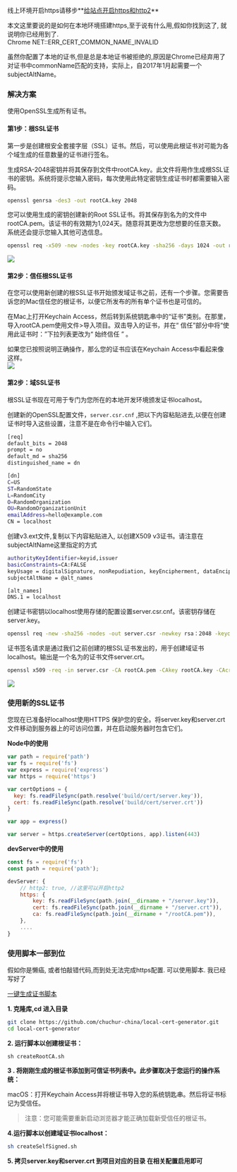 线上环境开启https请移步**[给站点开启https和http2](https://www.chuchur.com/article/web-https-http2)**   

本文这里要说的是如何在本地环境搭建https,至于说有什么用,假如你找到这了, 就说明你已经用到了.   
Chrome NET::ERR_CERT_COMMON_NAME_INVALID

虽然你配置了本地的证书,但是总是本地证书被拒绝的,原因是Chrome已经弃用了对证书中commonName匹配的支持，实际上，自2017年1月起需要一个subjectAltName。   

### 解决方案
使用OpenSSL生成所有证书。   

#### 第1步：根SSL证书
第一步是创建根安全套接字层（SSL）证书。然后，可以使用此根证书对可能为各个域生成的任意数量的证书进行签名。  

生成RSA-2048密钥并将其保存到文件中rootCA.key。此文件将用作生成根SSL证书的密钥。系统将提示您输入密码，每次使用此特定密钥生成证书时都需要输入密码。   

```sh
openssl genrsa -des3 -out rootCA.key 2048
```

您可以使用生成的密钥创建新的Root SSL证书。将其保存到名为的文件中rootCA.pem。该证书的有效期为1,024天。随意将其更改为您想要的任意天数。系统还会提示您输入其他可选信息。   

```sh
openssl req -x509 -new -nodes -key rootCA.key -sha256 -days 1024 -out rootCA.pem
```
![](1.png)
#### 第2步：信任根SSL证书

在您可以使用新创建的根SSL证书开始颁发域证书之前，还有一个步骤。您需要告诉您的Mac信任您的根证书，以便它所发布的所有单个证书也是可信的。   

在Mac上打开Keychain Access，然后转到系统钥匙串中的“证书”类别。在那里，导入rootCA.pem使用文件>导入项目。双击导入的证书，并在“ 信任”部分中将“使用此证书时：”下拉列表更改为“ 始终信任 ” 。  

如果您已按照说明正确操作，那么您的证书应该在Keychain Access中看起来像这样。  
![](2.png)

#### 第2步：域SSL证书
根SSL证书现在可用于专门为您所在的本地开发环境颁发证书localhost。   

创建新的OpenSSL配置文件，`server.csr.cnf` ,把以下内容粘贴进去,以便在创建证书时导入这些设置，注意不是在命令行中输入它们。   
```sh
[req]
default_bits = 2048
prompt = no
default_md = sha256
distinguished_name = dn

[dn]
C=US
ST=RandomState
L=RandomCity
O=RandomOrganization
OU=RandomOrganizationUnit
emailAddress=hello@example.com
CN = localhost
```

创建v3.ext文件,复制以下内容粘贴进入, 以创建X509 v3证书。请注意在subjectAltName这里指定的方式   
```sh
authorityKeyIdentifier=keyid,issuer
basicConstraints=CA:FALSE
keyUsage = digitalSignature, nonRepudiation, keyEncipherment, dataEncipherment
subjectAltName = @alt_names

[alt_names]
DNS.1 = localhost
```

创建证书密钥以localhost使用存储的配置设置server.csr.cnf。该密钥存储在server.key。   
```sh
openssl req -new -sha256 -nodes -out server.csr -newkey rsa：2048 -keyout server.key -config <（cat server.csr.cnf）
```

证书签名请求是通过我们之前创建的根SSL证书发出的，用于创建域证书localhost。输出是一个名为的证书文件server.crt。   
```sh
openssl x509 -req -in server.csr -CA rootCA.pem -CAkey rootCA.key -CAcreateserial -out server.crt -days 500 -sha256 -extfile v3.ext
```
![](3.png)

### 使用新的SSL证书
您现在已准备好localhost使用HTTPS 保护您的安全。将server.key和server.crt文件移动到服务器上的可访问位置，并在启动服务器时包含它们。   

**Node中的使用**
```js
var path = require('path')
var fs = require('fs')
var express = require('express')
var https = require('https')

var certOptions = {
  key: fs.readFileSync(path.resolve('build/cert/server.key')),
  cert: fs.readFileSync(path.resolve('build/cert/server.crt'))
}

var app = express()

var server = https.createServer(certOptions, app).listen(443)
```

**devServer中的使用**
```js
const fs = require('fs')
const path = require('path');

devServer: {
    // http2: true, //这里可以开启http2
    https: {
        key: fs.readFileSync(path.join(__dirname + "/server.key")),
        cert: fs.readFileSync(path.join(__dirname + "/server.crt")),
        ca: fs.readFileSync(path.join(__dirname + "/rootCA.pem")),
    },
    ....
}
```

### 使用脚本一部到位

假如你是懒癌, 或者怕敲错代码,而到处无法完成https配置. 可以使用脚本. 我已经写好了   

[一键生成证书脚本](https://github.com/chuchur-china/local-cert-generator.git)   

**1. 克隆库,cd 进入目录**
```sh
git clone https://github.com/chuchur-china/local-cert-generator.git
cd local-cert-generator
```
**2. 运行脚本以创建根证书：**   
```
sh createRootCA.sh
```
**3 . 将刚刚生成的根证书添加到可信证书列表中。此步骤取决于您运行的操作系统：**

macOS：打开Keychain Access并将根证书导入您的系统钥匙串。然后将证书标记为受信任。
>注意：您可能需要重新启动浏览器才能正确加载新受信任的根证书。

**4.运行脚本以创建域证书localhost：**

```sh
sh createSelfSigned.sh
```
**5. 拷贝server.key和server.crt 到项目对应的目录 在相关配置启用即可**


